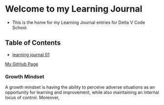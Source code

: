 # Welcome to my Learning Journal

- This is the home for my Learning Journal entries for Delta V Code School. 



## Table of Contents
- [learning journal 01](learningjournal01.md)

[My GitHub Page](https://selmat273.github.io/LearningJournal/)

### Growth Mindset
A growth mindset is having the ability to perceive adverse situations as an opportunity for learning and improvement, while also maintaining an internal locus of control. Moreover, 
